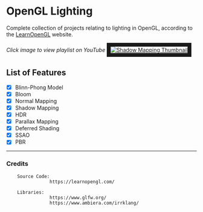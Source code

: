 # OpenGL Lighting
Complete collection of projects relating to lighting in OpenGL, according to the [LearnOpenGL](https://learnopengl.com/) website.

*Click image to view playlist on YouTube*
<a href="https://www.youtube.com/playlist?list=PLn_BYD1M0NFQmf54lreTN8rBPfGNCQ4nC" target="_blank">
        <img src="https://i.imgur.com/aeYkHGb.jpeg" alt="Shadow Mapping Thumbnail" border="10" />
</a>

## List of Features

- [x] Blinn-Phong Model
- [x] Bloom
- [x] Normal Mapping
- [x] Shadow Mapping
- [x] HDR
- [x] Parallax Mapping
- [x] Deferred Shading
- [x] SSAO
- [x] PBR

---

### Credits

        Source Code:
                    https://learnopengl.com/
                    
        Libraries:
                    https://www.glfw.org/
                    https://www.ambiera.com/irrklang/
